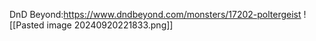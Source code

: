 DnD Beyond:https://www.dndbeyond.com/monsters/17202-poltergeist
![[Pasted image 20240920221833.png]]